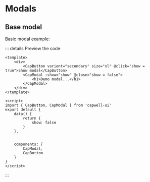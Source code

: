 # Modals

## Base modal

Basic modal example:

<Modal></Modal>

::: details Preview the code
```vue
<template>
    <div>
        <CapButton varient="secondary" size="xl" @click="show = true">Show modal</CapButton>
        <CapModal :show="show" @close="show = false">
            <h1>Demo modal...</h1>
        </CapModal>
    </div>
</template>

<script>
import { CapButton, CapModal } from 'capwell-ui'
export default {
    data() {
        return {
            show: false
        }
    },


    components: {
        CapModal,
        CapButton
    }
}
</script>
```
:::